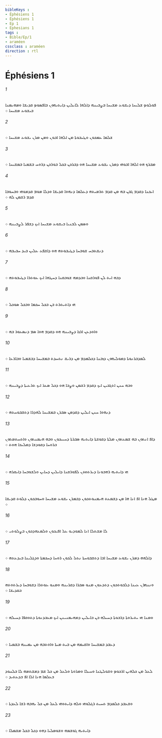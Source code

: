 ```yaml
---
bibleKeys : 
- Éphésiens 1
- Éphésiens 1
- Ep 1
- Ephesians 1
tags : 
- Bible/Ep/1
- araméen
cssclass : araméen
direction : rtl
---
```


# Éphésiens 1

###### 1
ܦܘܠܘܤ ܫܠܝܚܐ ܕܝܫܘܥ ܡܫܝܚܐ ܒܨܒܝܢܗ ܕܐܠܗܐ ܠܐܝܠܝܢ ܕܐܝܬܝܗܘܢ ܒܐܦܤܘܤ ܩܕܝܫܐ ܘܡܗܝܡܢܐ ܒܝܫܘܥ ܡܫܝܚܐ ܀
###### 2
ܫܠܡܐ ܥܡܟܘܢ ܘܛܝܒܘܬܐ ܡܢ ܐܠܗܐ ܐܒܘܢ ܘܡܢ ܡܪܢ ܝܫܘܥ ܡܫܝܚܐ ܀
###### 3
ܡܒܪܟ ܗܘ ܐܠܗܐ ܐܒܘܗܝ ܕܡܪܢ ܝܫܘܥ ܡܫܝܚܐ ܗܘ ܕܒܪܟܢ ܒܟܠ ܒܘܪܟܢ ܕܪܘܚ ܒܫܡܝܐ ܒܡܫܝܚܐ ܀
###### 4
ܐܝܟܢܐ ܕܩܕܡ ܓܒܢ ܒܗ ܡܢ ܩܕܡ ܬܪܡܝܬܗ ܕܥܠܡܐ ܕܢܗܘܐ ܩܕܝܫܐ ܘܕܠܐ ܡܘܡ ܩܕܡܘܗܝ ܘܒܚܘܒܐ ܩܕܡ ܪܫܡܢ ܠܗ ܀
###### 5
ܘܤܡܢ ܠܒܢܝܐ ܒܝܫܘܥ ܡܫܝܚܐ ܐܝܟ ܕܫܦܪ ܠܨܒܝܢܗ ܀
###### 6
ܕܢܫܬܒܚ ܫܘܒܚܐ ܕܛܝܒܘܬܗ ܗܘ ܕܐܫܦܥ ܥܠܝܢ ܒܝܕ ܚܒܝܒܗ ܀
###### 7
ܕܒܗ ܐܝܬ ܠܢ ܦܘܪܩܢܐ ܘܒܕܡܗ ܫܘܒܩܢܐ ܕܚܛܗܐ ܐܝܟ ܥܘܬܪܐ ܕܛܝܒܘܬܗ ܀
###### 8
ܗܝ ܕܐܬܝܬܪܬ ܒܢ ܒܟܠ ܚܟܡܐ ܘܒܟܠ ܤܘܟܠ ܀
###### 9
ܘܐܘܕܥܢ ܐܪܙܐ ܕܨܒܝܢܗ ܗܘ ܕܩܕܡ ܗܘܐ ܤܡ ܕܢܤܥܘܪ ܒܗ ܀
###### 10
ܠܡܕܒܪܢܘܬܐ ܕܡܘܠܝܗܘܢ ܕܙܒܢܐ ܕܟܠܡܕܡ ܡܢ ܕܪܝܫ ܢܬܚܕܬ ܒܡܫܝܚܐ ܕܒܫܡܝܐ ܘܒܐܪܥܐ ܀
###### 11
ܘܒܗ ܚܢܢ ܐܬܓܒܝܢ ܐܝܟ ܕܩܕܡ ܪܫܡܢ ܘܨܒܐ ܗܘ ܕܟܠ ܤܥܪ ܐܝܟ ܬܪܥܝܬܐ ܕܨܒܝܢܗ ܀
###### 12
ܕܢܗܘܐ ܚܢܢ ܐܝܠܝܢ ܕܩܕܡܢ ܤܒܪܢ ܒܡܫܝܚܐ ܠܗܕܪܐ ܕܬܫܒܘܚܬܗ ܀
###### 13
ܕܐܦ ܐܢܬܘܢ ܒܗ ܫܡܥܬܘܢ ܡܠܬܐ ܕܩܘܫܬܐ ܕܐܝܬܝܗ ܤܒܪܬܐ ܕܚܝܝܟܘܢ ܘܒܗ ܗܝܡܢܬܘܢ ܘܐܬܚܬܡܬܘܢ ܒܪܘܚܐ ܕܩܘܕܫܐ ܕܡܠܝܟܐ ܗܘܬ ܀
###### 14
ܗܝ ܕܐܝܬܝܗ ܪܗܒܘܢܐ ܕܝܪܬܘܬܢ ܠܦܘܪܩܢܐ ܕܐܝܠܝܢ ܕܚܐܝܢ ܘܠܫܘܒܚܐ ܕܐܝܩܪܗ ܀
###### 15
ܡܛܠ ܗܢܐ ܐܦ ܐܢܐ ܗܐ ܡܢ ܕܫܡܥܬ ܗܝܡܢܘܬܟܘܢ ܕܒܡܪܢ ܝܫܘܥ ܡܫܝܚܐ ܘܚܘܒܟܘܢ ܕܠܘܬ ܩܕܝܫܐ ܀
###### 16
ܠܐ ܡܫܬܠܐ ܐܢܐ ܠܡܘܕܝܘ ܥܠ ܐܦܝܟܘܢ ܘܠܡܥܗܕܟܘܢ ܒܨܠܘܬܝ ܀
###### 17
ܕܐܠܗܗ ܕܡܪܢ ܝܫܘܥ ܡܫܝܚܐ ܐܒܐ ܕܬܫܒܘܚܬܐ ܢܬܠ ܠܟܘܢ ܪܘܚܐ ܕܚܟܡܬܐ ܘܕܓܠܝܢܐ ܒܝܕܥܬܗ ܀
###### 18
ܘܢܢܗܪܢ ܥܝܢܐ ܕܠܒܘܬܟܘܢ ܕܬܕܥܘܢ ܡܢܘ ܤܒܪܐ ܕܩܪܝܢܗ ܘܡܢܘ ܥܘܬܪܐ ܕܫܘܒܚܐ ܕܝܪܬܘܬܗ ܒܩܕܝܫܐ ܀
###### 19
ܘܡܢܐ ܗܝ ܝܬܝܪܘܬܐ ܕܪܒܘܬܐ ܕܚܝܠܗ ܒܢ ܒܐܝܠܝܢ ܕܡܗܝܡܢܝܢܢ ܐܝܟ ܡܥܒܕܢܘܬܐ ܕܬܘܩܦܐ ܕܚܝܠܗ ܀
###### 20
ܕܥܒܕ ܒܡܫܝܚܐ ܘܐܩܝܡܗ ܡܢ ܒܝܬ ܡܝܬܐ ܘܐܘܬܒܗ ܡܢ ܝܡܝܢܗ ܒܫܡܝܐ ܀
###### 21
ܠܥܠ ܡܢ ܟܠܗܝܢ ܐܪܟܘܤ ܘܫܘܠܛܢܐ ܘܚܝܠܐ ܘܡܪܘܬܐ ܘܠܥܠ ܡܢ ܟܠ ܫܡ ܕܡܫܬܡܗ ܠܐ ܒܠܚܘܕ ܒܥܠܡܐ ܗܢܐ ܐܠܐ ܐܦ ܒܕܥܬܝܕ ܀
###### 22
ܘܫܥܒܕ ܟܠܡܕܡ ܬܚܝܬ ܪܓܠܘܗܝ ܘܠܗ ܕܐܝܬܘܗܝ ܠܥܠ ܡܢ ܟܠ ܝܗܒܗ ܪܫܐ ܠܥܕܬܐ ܀
###### 23
ܕܐܝܬܝܗ ܓܘܫܡܗ ܘܫܘܡܠܝܐ ܕܗܘ ܕܟܠ ܒܟܠ ܡܫܡܠܐ ܀
